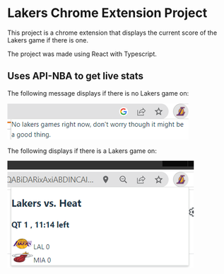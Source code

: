 # Lakers Chrome Extension Project

This project is a chrome extension that displays the current score of the Lakers game if there is one.

The project was made using React with Typescript. 

## Uses API-NBA to get live stats

The following message displays if there is no Lakers game on:

![Alt text](/1.png?raw=true "No Games")

The following displays if there is a Lakers game on:

![Alt text](/2.png?raw=true "Games")
